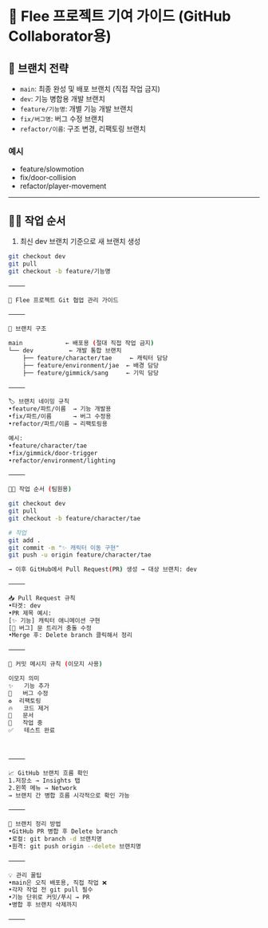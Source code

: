 # 👥 Flee 프로젝트 기여 가이드 (GitHub Collaborator용)

## 📌 브랜치 전략

- `main`: 최종 완성 및 배포 브랜치 (직접 작업 금지)
- `dev`: 기능 병합용 개발 브랜치
- `feature/기능명`: 개별 기능 개발 브랜치
- `fix/버그명`: 버그 수정 브랜치
- `refactor/이름`: 구조 변경, 리팩토링 브랜치

### 예시
- feature/slowmotion
- fix/door-collision
- refactor/player-movement

---

## 🧑‍💻 작업 순서

1. 최신 dev 브랜치 기준으로 새 브랜치 생성
```bash
git checkout dev
git pull
git checkout -b feature/기능명

⸻

🧠 Flee 프로젝트 Git 협업 관리 가이드

⸻

🔁 브랜치 구조

main            ← 배포용 (절대 직접 작업 금지)
└── dev          ← 개발 통합 브랜치
    ├── feature/character/tae     ← 캐릭터 담당
    ├── feature/environment/jae  ← 배경 담당
    ├── feature/gimmick/sang     ← 기믹 담당

⸻

🏷 브랜치 네이밍 규칙
•feature/파트/이름  → 기능 개발용
•fix/파트/이름      → 버그 수정용
•refactor/파트/이름 → 리팩토링용

예시:
•feature/character/tae
•fix/gimmick/door-trigger
•refactor/environment/lighting

⸻

🧑‍💻 작업 순서 (팀원용)

git checkout dev
git pull
git checkout -b feature/character/tae

# 작업
git add .
git commit -m "✨ 캐릭터 이동 구현"
git push -u origin feature/character/tae

→ 이후 GitHub에서 Pull Request(PR) 생성 → 대상 브랜치: dev

⸻

📥 Pull Request 규칙
•타겟: dev
•PR 제목 예시:
[✨ 기능] 캐릭터 애니메이션 구현
[🐛 버그] 문 트리거 충돌 수정
•Merge 후: Delete branch 클릭해서 정리

⸻

💬 커밋 메시지 규칙 (이모지 사용)

이모지	의미
✨	기능 추가
🐛	버그 수정
♻️	리팩토링
🔥	코드 제거
📝	문서
🚧	작업 중
✅	테스트 완료



⸻

📈 GitHub 브랜치 흐름 확인
1.저장소 → Insights 탭
2.왼쪽 메뉴 → Network
→ 브랜치 간 병합 흐름 시각적으로 확인 가능

⸻

🧼 브랜치 정리 방법
•GitHub PR 병합 후 Delete branch
•로컬: git branch -d 브랜치명
•원격: git push origin --delete 브랜치명

⸻

💡 관리 꿀팁
•main은 오직 배포용, 직접 작업 ❌
•각자 작업 전 git pull 필수
•기능 단위로 커밋/푸시 → PR
•병합 후 브랜치 삭제까지

⸻